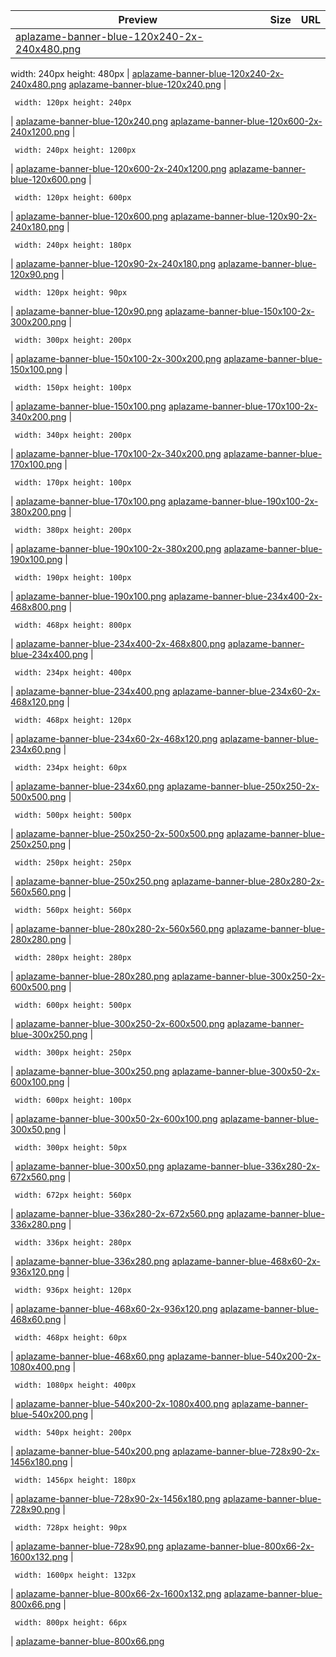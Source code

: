 
Preview | Size | URL
------- | ---- | ---
[aplazame-banner-blue-120x240-2x-240x480.png](![](aplazame-banner-blue-120x240-2x-240x480.png)) | <pre><code>
width: 240px
height: 480px
</code></pre> | [aplazame-banner-blue-120x240-2x-240x480.png](aplazame-banner-blue-120x240-2x-240x480.png)
[aplazame-banner-blue-120x240.png](![](aplazame-banner-blue-120x240.png)) | <pre><code>
width: 120px
height: 240px
</code></pre> | [aplazame-banner-blue-120x240.png](aplazame-banner-blue-120x240.png)
[aplazame-banner-blue-120x600-2x-240x1200.png](![](aplazame-banner-blue-120x600-2x-240x1200.png)) | <pre><code>
width: 240px
height: 1200px
</code></pre> | [aplazame-banner-blue-120x600-2x-240x1200.png](aplazame-banner-blue-120x600-2x-240x1200.png)
[aplazame-banner-blue-120x600.png](![](aplazame-banner-blue-120x600.png)) | <pre><code>
width: 120px
height: 600px
</code></pre> | [aplazame-banner-blue-120x600.png](aplazame-banner-blue-120x600.png)
[aplazame-banner-blue-120x90-2x-240x180.png](![](aplazame-banner-blue-120x90-2x-240x180.png)) | <pre><code>
width: 240px
height: 180px
</code></pre> | [aplazame-banner-blue-120x90-2x-240x180.png](aplazame-banner-blue-120x90-2x-240x180.png)
[aplazame-banner-blue-120x90.png](![](aplazame-banner-blue-120x90.png)) | <pre><code>
width: 120px
height: 90px
</code></pre> | [aplazame-banner-blue-120x90.png](aplazame-banner-blue-120x90.png)
[aplazame-banner-blue-150x100-2x-300x200.png](![](aplazame-banner-blue-150x100-2x-300x200.png)) | <pre><code>
width: 300px
height: 200px
</code></pre> | [aplazame-banner-blue-150x100-2x-300x200.png](aplazame-banner-blue-150x100-2x-300x200.png)
[aplazame-banner-blue-150x100.png](![](aplazame-banner-blue-150x100.png)) | <pre><code>
width: 150px
height: 100px
</code></pre> | [aplazame-banner-blue-150x100.png](aplazame-banner-blue-150x100.png)
[aplazame-banner-blue-170x100-2x-340x200.png](![](aplazame-banner-blue-170x100-2x-340x200.png)) | <pre><code>
width: 340px
height: 200px
</code></pre> | [aplazame-banner-blue-170x100-2x-340x200.png](aplazame-banner-blue-170x100-2x-340x200.png)
[aplazame-banner-blue-170x100.png](![](aplazame-banner-blue-170x100.png)) | <pre><code>
width: 170px
height: 100px
</code></pre> | [aplazame-banner-blue-170x100.png](aplazame-banner-blue-170x100.png)
[aplazame-banner-blue-190x100-2x-380x200.png](![](aplazame-banner-blue-190x100-2x-380x200.png)) | <pre><code>
width: 380px
height: 200px
</code></pre> | [aplazame-banner-blue-190x100-2x-380x200.png](aplazame-banner-blue-190x100-2x-380x200.png)
[aplazame-banner-blue-190x100.png](![](aplazame-banner-blue-190x100.png)) | <pre><code>
width: 190px
height: 100px
</code></pre> | [aplazame-banner-blue-190x100.png](aplazame-banner-blue-190x100.png)
[aplazame-banner-blue-234x400-2x-468x800.png](![](aplazame-banner-blue-234x400-2x-468x800.png)) | <pre><code>
width: 468px
height: 800px
</code></pre> | [aplazame-banner-blue-234x400-2x-468x800.png](aplazame-banner-blue-234x400-2x-468x800.png)
[aplazame-banner-blue-234x400.png](![](aplazame-banner-blue-234x400.png)) | <pre><code>
width: 234px
height: 400px
</code></pre> | [aplazame-banner-blue-234x400.png](aplazame-banner-blue-234x400.png)
[aplazame-banner-blue-234x60-2x-468x120.png](![](aplazame-banner-blue-234x60-2x-468x120.png)) | <pre><code>
width: 468px
height: 120px
</code></pre> | [aplazame-banner-blue-234x60-2x-468x120.png](aplazame-banner-blue-234x60-2x-468x120.png)
[aplazame-banner-blue-234x60.png](![](aplazame-banner-blue-234x60.png)) | <pre><code>
width: 234px
height: 60px
</code></pre> | [aplazame-banner-blue-234x60.png](aplazame-banner-blue-234x60.png)
[aplazame-banner-blue-250x250-2x-500x500.png](![](aplazame-banner-blue-250x250-2x-500x500.png)) | <pre><code>
width: 500px
height: 500px
</code></pre> | [aplazame-banner-blue-250x250-2x-500x500.png](aplazame-banner-blue-250x250-2x-500x500.png)
[aplazame-banner-blue-250x250.png](![](aplazame-banner-blue-250x250.png)) | <pre><code>
width: 250px
height: 250px
</code></pre> | [aplazame-banner-blue-250x250.png](aplazame-banner-blue-250x250.png)
[aplazame-banner-blue-280x280-2x-560x560.png](![](aplazame-banner-blue-280x280-2x-560x560.png)) | <pre><code>
width: 560px
height: 560px
</code></pre> | [aplazame-banner-blue-280x280-2x-560x560.png](aplazame-banner-blue-280x280-2x-560x560.png)
[aplazame-banner-blue-280x280.png](![](aplazame-banner-blue-280x280.png)) | <pre><code>
width: 280px
height: 280px
</code></pre> | [aplazame-banner-blue-280x280.png](aplazame-banner-blue-280x280.png)
[aplazame-banner-blue-300x250-2x-600x500.png](![](aplazame-banner-blue-300x250-2x-600x500.png)) | <pre><code>
width: 600px
height: 500px
</code></pre> | [aplazame-banner-blue-300x250-2x-600x500.png](aplazame-banner-blue-300x250-2x-600x500.png)
[aplazame-banner-blue-300x250.png](![](aplazame-banner-blue-300x250.png)) | <pre><code>
width: 300px
height: 250px
</code></pre> | [aplazame-banner-blue-300x250.png](aplazame-banner-blue-300x250.png)
[aplazame-banner-blue-300x50-2x-600x100.png](![](aplazame-banner-blue-300x50-2x-600x100.png)) | <pre><code>
width: 600px
height: 100px
</code></pre> | [aplazame-banner-blue-300x50-2x-600x100.png](aplazame-banner-blue-300x50-2x-600x100.png)
[aplazame-banner-blue-300x50.png](![](aplazame-banner-blue-300x50.png)) | <pre><code>
width: 300px
height: 50px
</code></pre> | [aplazame-banner-blue-300x50.png](aplazame-banner-blue-300x50.png)
[aplazame-banner-blue-336x280-2x-672x560.png](![](aplazame-banner-blue-336x280-2x-672x560.png)) | <pre><code>
width: 672px
height: 560px
</code></pre> | [aplazame-banner-blue-336x280-2x-672x560.png](aplazame-banner-blue-336x280-2x-672x560.png)
[aplazame-banner-blue-336x280.png](![](aplazame-banner-blue-336x280.png)) | <pre><code>
width: 336px
height: 280px
</code></pre> | [aplazame-banner-blue-336x280.png](aplazame-banner-blue-336x280.png)
[aplazame-banner-blue-468x60-2x-936x120.png](![](aplazame-banner-blue-468x60-2x-936x120.png)) | <pre><code>
width: 936px
height: 120px
</code></pre> | [aplazame-banner-blue-468x60-2x-936x120.png](aplazame-banner-blue-468x60-2x-936x120.png)
[aplazame-banner-blue-468x60.png](![](aplazame-banner-blue-468x60.png)) | <pre><code>
width: 468px
height: 60px
</code></pre> | [aplazame-banner-blue-468x60.png](aplazame-banner-blue-468x60.png)
[aplazame-banner-blue-540x200-2x-1080x400.png](![](aplazame-banner-blue-540x200-2x-1080x400.png)) | <pre><code>
width: 1080px
height: 400px
</code></pre> | [aplazame-banner-blue-540x200-2x-1080x400.png](aplazame-banner-blue-540x200-2x-1080x400.png)
[aplazame-banner-blue-540x200.png](![](aplazame-banner-blue-540x200.png)) | <pre><code>
width: 540px
height: 200px
</code></pre> | [aplazame-banner-blue-540x200.png](aplazame-banner-blue-540x200.png)
[aplazame-banner-blue-728x90-2x-1456x180.png](![](aplazame-banner-blue-728x90-2x-1456x180.png)) | <pre><code>
width: 1456px
height: 180px
</code></pre> | [aplazame-banner-blue-728x90-2x-1456x180.png](aplazame-banner-blue-728x90-2x-1456x180.png)
[aplazame-banner-blue-728x90.png](![](aplazame-banner-blue-728x90.png)) | <pre><code>
width: 728px
height: 90px
</code></pre> | [aplazame-banner-blue-728x90.png](aplazame-banner-blue-728x90.png)
[aplazame-banner-blue-800x66-2x-1600x132.png](![](aplazame-banner-blue-800x66-2x-1600x132.png)) | <pre><code>
width: 1600px
height: 132px
</code></pre> | [aplazame-banner-blue-800x66-2x-1600x132.png](aplazame-banner-blue-800x66-2x-1600x132.png)
[aplazame-banner-blue-800x66.png](![](aplazame-banner-blue-800x66.png)) | <pre><code>
width: 800px
height: 66px
</code></pre> | [aplazame-banner-blue-800x66.png](aplazame-banner-blue-800x66.png)

